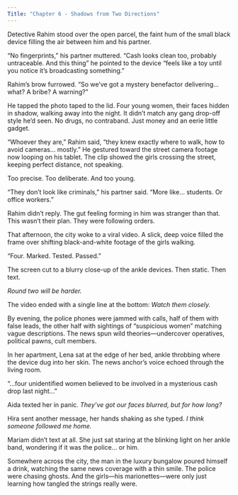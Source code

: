 ```yaml
---
Title: "Chapter 6 - Shadows from Two Directions"
---
```


Detective Rahim stood over the open parcel, the faint hum of the small black device filling the air between him and his partner.

“No fingerprints,” his partner muttered. “Cash looks clean too, probably untraceable. And this thing” he pointed to the device “feels like a toy until you notice it’s broadcasting something.”

Rahim’s brow furrowed. “So we’ve got a mystery benefactor delivering… what? A bribe? A warning?”

He tapped the photo taped to the lid. Four young women, their faces hidden in shadow, walking away into the night. It didn’t match any gang drop-off style he’d seen. No drugs, no contraband. Just money and an eerie little gadget.

“Whoever they are,” Rahim said, “they knew exactly where to walk, how to avoid cameras… mostly.” He gestured toward the street camera footage now looping on his tablet. The clip showed the girls crossing the street, keeping perfect distance, not speaking.

Too precise. Too deliberate. And too young.

“They don’t look like criminals,” his partner said. “More like… students. Or office workers.”

Rahim didn’t reply. The gut feeling forming in him was stranger than that. This wasn’t their plan. They were following orders.

That afternoon, the city woke to a viral video. A slick, deep voice filled the frame over shifting black-and-white footage of the girls walking.

“Four. Marked. Tested. Passed.”

The screen cut to a blurry close-up of the ankle devices. Then static. Then text.

*Round two will be harder.*

The video ended with a single line at the bottom: *Watch them closely.*

By evening, the police phones were jammed with calls, half of them with false leads, the other half with sightings of “suspicious women” matching vague descriptions. The news spun wild theories—undercover operatives, political pawns, cult members.

In her apartment, Lena sat at the edge of her bed, ankle throbbing where the device dug into her skin. The news anchor’s voice echoed through the living room.

“…four unidentified women believed to be involved in a mysterious cash drop last night…”

Aida texted her in panic. *They’ve got our faces blurred, but for how long?*

Hira sent another message, her hands shaking as she typed. *I think someone followed me home.*

Mariam didn’t text at all. She just sat staring at the blinking light on her ankle band, wondering if it was the police… or him.

Somewhere across the city, the man in the luxury bungalow poured himself a drink, watching the same news coverage with a thin smile. The police were chasing ghosts. And the girls—his marionettes—were only just learning how tangled the strings really were.
